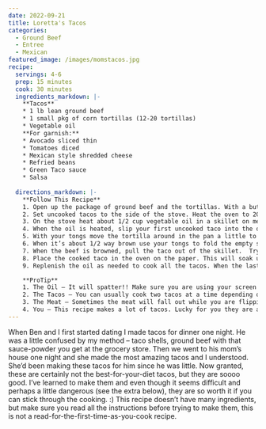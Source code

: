 ```yaml
---
date: 2022-09-21
title: Loretta's Tacos
categories:
  - Ground Beef
  - Entree
  - Mexican
featured_image: /images/momstacos.jpg
recipe:
  servings: 4-6
  prep: 15 minutes
  cook: 30 minutes
  ingredients_markdown: |-
    **Tacos**
    * 1 lb lean ground beef
    * 1 small pkg of corn tortillas (12-20 tortillas)
    * Vegetable oil
    **For garnish:**
    * Avocado sliced thin
    * Tomatoes diced
    * Mexican style shredded cheese
    * Refried beans
    * Green Taco sauce
    * Salsa
  
  directions_markdown: |-
    **Follow This Recipe**
    1. Open up the package of ground beef and the tortillas. With a butter knife or your fingers spread about 1-3 tablespoons of meat on half of one tortilla. Your tortilla should look like a pie graph with one half filled in with meat. Make sure you press the meat into the tortilla firmly, that will help keep the meat on the tortilla when you are cooking. Prepare all of the tortillas in this manner until you are either out of meat or out of tortillas.
    2. Set uncooked tacos to the side of the stove. Heat the oven to 200º and place the cookie sheet with the paper towels or newspaper inside it. 
    3. On the stove heat about 1/2 cup vegetable oil in a skillet on medium-high heat. 
    4. When the oil is heated, slip your first uncooked taco into the oil. The tortilla should be floating meat-side up.
    5. With your tongs move the tortilla around in the pan a little to coat the face up side of the taco with oil. This will help soften the tortilla to make it easier to fold. You’ll be able to see the ground beef browning on the side touching the tortilla. 
    6. When it’s about 1/2 way brown use your tongs to fold the empty side of the tortilla over making the taco shape. Now that it’s taco shaped, turn the taco over in the oil to cook the other side. 
    7. When the beef is browned, pull the taco out of the skillet.  Try to drip most of the excess oil back into the pan as you take it out. 
    8. Place the cooked taco in the oven on the paper. This will soak up the extra oil and make the tacos crispy. You may put another taco in the pan now and restart the process. 
    9. Replenish the oil as needed to cook all the tacos. When the last one is done, leave the tacos in the oven for 10 minutes so the last few can crisp.

    **ProTip**
    1. The Oil – It will spatter!! Make sure you are using your screen! I always make these tacos wearing long sleeves and it helps if you put a piece of paper towel on the top of the screen to keep spatter from jumping up at you. Also, towards the end you’ll find that the tacos and oil spatter more, and seemingly for no reason. This is for two reasons, 1.) the temp of the oil is too high or 2.) the oil has residual meat in it. The solution for problem 1 is to turn the stove down (duh!) and for 2 you can use an empty can in your sink to pour the old oil into and put new oil into the pan and continue. Do not touch the hot oil can with your bare hands until it has fully cooled!
    2. The Tacos – You can usually cook two tacos at a time depending on the size of your pan. You should always be removing one, folding the other in 1/2, and then adding a new one to replace the one you just took out. I cannot recommend doing more than two at a time the first time that you do this.
    3. The Meat – Sometimes the meat will fall out while you are flipping or removing. The key to avoiding this is long tongs and always turning, flipping or removing the tacos by using the tongs on the side of the taco that is open.
    4. You – This recipe makes a lot of tacos. Lucky for you they are awesome left over. I included the list of condiments that we use, but use whatever you want. Everything is good on these tacos. Finally, if you’re a little nervous or concerned about splattering oil or burning yourself, then only heat the oil to the temp that you are comfortable with. The tacos will take longer to cook, yes, but you will have a more enjoyable time making them if you aren’t worried about the oil.
---
```

When Ben and I first started dating I made tacos for dinner one night. He was a little confused by my method – taco shells, ground beef with that sauce-powder you get at the grocery store. Then we went to his mom’s house one night and she made the most amazing tacos and I understood.  She’d been making these tacos for him since he was little. Now granted, these are certainly not the best-for-your-diet tacos, but they are soooo good. I’ve learned to make them and even though it seems difficult and perhaps a little dangerous (see the extra below), they are so worth it if you can stick through the cooking. :) This recipe doesn’t have many ingredients, but make sure you read all the instructions before trying to make them, this is not a read-for-the-first-time-as-you-cook recipe.